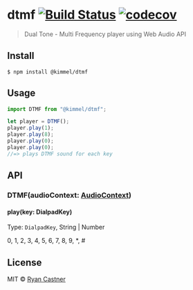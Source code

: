 # dtmf [![Build Status](https://travis-ci.org/audiolion/dtmf.svg?branch=master)](https://travis-ci.org/audiolion/dtmf) [![codecov](https://codecov.io/gh/audiolion/dtmf/badge.svg?branch=master)](https://codecov.io/gh/audiolion/dtmf?branch=master)

> Dual Tone - Multi Frequency player using Web Audio API

## Install

```
$ npm install @kimmel/dtmf
```

## Usage

```js
import DTMF from "@kimmel/dtmf";

let player = DTMF();
player.play(1);
player.play(8);
player.play(0);
player.play(0);
//=> plays DTMF sound for each key
```

## API

### DTMF(audioContext: [AudioContext](https://developer.mozilla.org/en-US/docs/Web/API/AudioContext/AudioContext#Syntax))

#### play(key: DialpadKey)

Type: `DialpadKey`, String | Number

0, 1, 2, 3, 4, 5, 6, 7, 8, 9, \*, #

## License

MIT © [Ryan Castner](https://kimmel.com)
